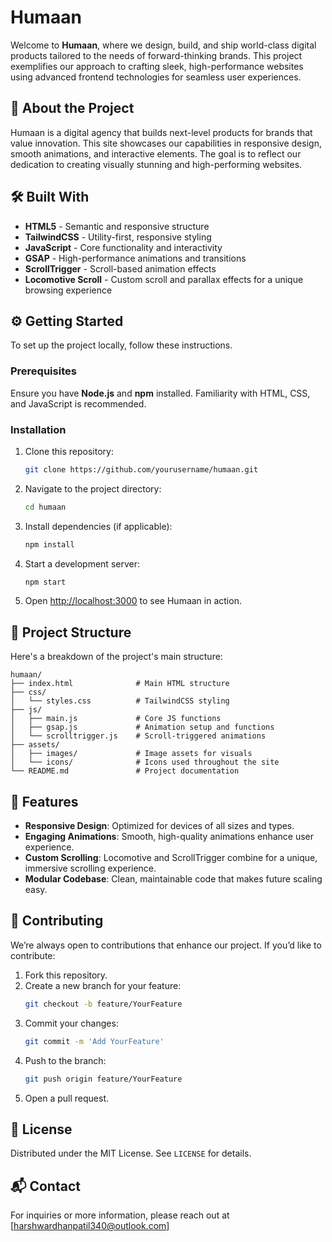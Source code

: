
# Humaan

Welcome to **Humaan**, where we design, build, and ship world-class digital products tailored to the needs of forward-thinking brands. This project exemplifies our approach to crafting sleek, high-performance websites using advanced frontend technologies for seamless user experiences.

## 🚀 About the Project

Humaan is a digital agency that builds next-level products for brands that value innovation. This site showcases our capabilities in responsive design, smooth animations, and interactive elements. The goal is to reflect our dedication to creating visually stunning and high-performing websites.

## 🛠️ Built With

- **HTML5** - Semantic and responsive structure
- **TailwindCSS** - Utility-first, responsive styling
- **JavaScript** - Core functionality and interactivity
- **GSAP** - High-performance animations and transitions
- **ScrollTrigger** - Scroll-based animation effects
- **Locomotive Scroll** - Custom scroll and parallax effects for a unique browsing experience

## ⚙️ Getting Started

To set up the project locally, follow these instructions.

### Prerequisites

Ensure you have **Node.js** and **npm** installed. Familiarity with HTML, CSS, and JavaScript is recommended.

### Installation

1. Clone this repository:
   ```sh
   git clone https://github.com/yourusername/humaan.git
   ```

2. Navigate to the project directory:
   ```sh
   cd humaan
   ```

3. Install dependencies (if applicable):
   ```sh
   npm install
   ```

4. Start a development server:
   ```sh
   npm start
   ```

5. Open [http://localhost:3000](http://localhost:3000) to see Humaan in action.

## 📂 Project Structure

Here's a breakdown of the project's main structure:

```
humaan/
├── index.html              # Main HTML structure
├── css/
│   └── styles.css          # TailwindCSS styling
├── js/
│   ├── main.js             # Core JS functions
│   ├── gsap.js             # Animation setup and functions
│   └── scrolltrigger.js    # Scroll-triggered animations
├── assets/
│   ├── images/             # Image assets for visuals
│   └── icons/              # Icons used throughout the site
└── README.md               # Project documentation
```

## 🎉 Features

- **Responsive Design**: Optimized for devices of all sizes and types.
- **Engaging Animations**: Smooth, high-quality animations enhance user experience.
- **Custom Scrolling**: Locomotive and ScrollTrigger combine for a unique, immersive scrolling experience.
- **Modular Codebase**: Clean, maintainable code that makes future scaling easy.

## 🤝 Contributing

We’re always open to contributions that enhance our project. If you’d like to contribute:

1. Fork this repository.
2. Create a new branch for your feature:
   ```sh
   git checkout -b feature/YourFeature
   ```
3. Commit your changes:
   ```sh
   git commit -m 'Add YourFeature'
   ```
4. Push to the branch:
   ```sh
   git push origin feature/YourFeature
   ```
5. Open a pull request.

## 📄 License

Distributed under the MIT License. See `LICENSE` for details.

## 📬 Contact

For inquiries or more information, please reach out at [harshwardhanpatil340@outlook.com]
